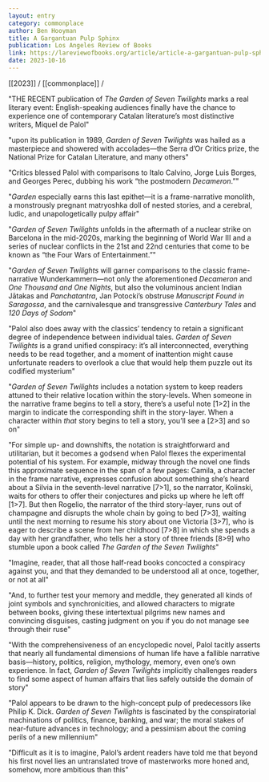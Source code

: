 ```yaml
---
layout: entry
category: commonplace
author: Ben Hooyman
title: A Gargantuan Pulp Sphinx
publication: Los Angeles Review of Books
link: https://lareviewofbooks.org/article/article-a-gargantuan-pulp-sphinx-on-miquel-de-palols-the-garden-of-seven-twilights/
date: 2023-10-16
---
```


[[2023]] / [[commonplace]] / 

"THE RECENT publication of *The* *Garden of Seven Twilights* marks a real literary event: English-speaking audiences finally have the chance to experience one of contemporary Catalan literature’s most distinctive writers, Miquel de Palol"

"upon its publication in 1989, *Garden of Seven Twilights* was hailed as a masterpiece and showered with accolades—the Serra d’Or Critics prize, the National Prize for Catalan Literature, and many others"

"Critics blessed Palol with comparisons to Italo Calvino, Jorge Luis Borges, and Georges Perec, dubbing his work “the postmodern *Decameron*.”"

"*Garden* especially earns this last epithet—it is a frame-narrative monolith, a monstrously pregnant matryoshka doll of nested stories, and a cerebral, ludic, and unapologetically pulpy affair"

"*Garden of Seven Twilights* unfolds in the aftermath of a nuclear strike on Barcelona in the mid-2020s, marking the beginning of World War III and a series of nuclear conflicts in the 21st and 22nd centuries that come to be known as “the Four Wars of Entertainment.”"

"*Garden of Seven Twilights* will garner comparisons to the classic frame-narrative Wunderkammern—not only the aforementioned *Decameron* and *One Thousand and One Nights*, but also the voluminous ancient Indian Jātakas and *Panchatantra*, Jan Potocki’s obstruse *Manuscript Found in Saragossa*, and the carnivalesque and transgressive *Canterbury Tales* and *120 Days of Sodom*"

"Palol also does away with the classics’ tendency to retain a significant degree of independence between individual tales. *Garden of Seven Twilights* is a grand unified conspiracy: it’s all interconnected, everything needs to be read together, and a moment of inattention might cause unfortunate readers to overlook a clue that would help them puzzle out its codified mysterium"

"*Garden of Seven Twilights* includes a notation system to keep readers attuned to their relative location within the story-levels. When someone in the narrative frame begins to tell a story, there’s a useful note [1>2] in the margin to indicate the corresponding shift in the story-layer. When a character within *that* story begins to tell a story, you’ll see a [2>3] and so on"

"For simple up- and downshifts, the notation is straightforward and utilitarian, but it becomes a godsend when Palol flexes the experimental potential of his system. For example, midway through the novel one finds this approximate sequence in the span of a few pages: Camila, a character in the frame narrative, expresses confusion about something she’s heard about a Silvia in the seventh-level narrative [7>1], so the narrator, Kolinski, waits for others to offer their conjectures and picks up where he left off [1>7]. But then Rogelio, the narrator of the third story-layer, runs out of champagne and disrupts the whole chain by going to bed [7>3], waiting until the next morning to resume his story about one Victoria [3>7], who is eager to describe a scene from her childhood [7>8] in which she spends a day with her grandfather, who tells her a story of three friends [8>9] who stumble upon a book called *The Garden of the Seven Twilights*"

"Imagine, reader, that all those half-read books concocted a conspiracy against you, and that they demanded to be understood all at once, together, or not at all"

"And, to further test your memory and meddle, they generated all kinds of joint symbols and synchronicities, and allowed characters to migrate between books, giving these intertextual pilgrims new names and convincing disguises, casting judgment on you if you do not manage see through their ruse"

"With the comprehensiveness of an encyclopedic novel, Palol tacitly asserts that nearly all fundamental dimensions of human life have a fallible narrative basis—history, politics, religion, mythology, memory, even one’s own experience. In fact, *Garden of Seven Twilights* implicitly challenges readers to find some aspect of human affairs that lies safely outside the domain of story"

"Palol appears to be drawn to the high-concept pulp of predecessors like Philip K. Dick. *Garden of Seven Twilights* is fascinated by the conspiratorial machinations of politics, finance, banking, and war; the moral stakes of near-future advances in technology; and a pessimism about the coming perils of a new millennium"

"Difficult as it is to imagine, Palol’s ardent readers have told me that beyond his first novel lies an untranslated trove of masterworks more honed and, somehow, more ambitious than this"
